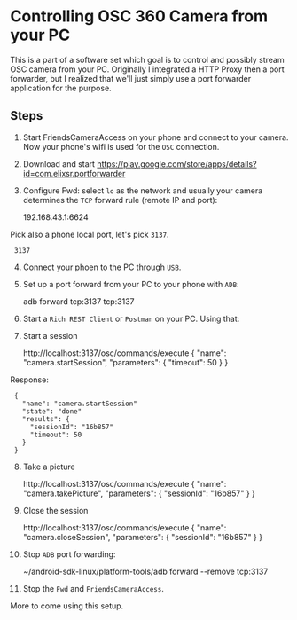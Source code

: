 Controlling OSC 360 Camera from your PC 
===========
 
This is a part of a software set which goal is to control and possibly stream OSC camera from your PC.
Originally I integrated a HTTP Proxy then a port forwarder, but I realized that we'll just simply use a port forwarder application for the purpose.

Steps
------------

1. Start FriendsCameraAccess on your phone and connect to your camera. Now your phone's wifi is used for the `OSC` connection.
2. Download and start https://play.google.com/store/apps/details?id=com.elixsr.portforwarder
3. Configure Fwd: select `lo` as the network and usually your camera determines the `TCP` forward rule (remote IP and port):

     192.168.43.1:6624

Pick also a phone local port, let's pick `3137`.

     3137

4. Connect your phoen to the PC through `USB`.
5. Set up a port forward from your PC to your phone with `ADB`:

     adb forward tcp:3137 tcp:3137

6. Start a `Rich REST Client` or `Postman` on your PC. Using that:
7. Start a session

     http://localhost:3137/osc/commands/execute
     {
        "name": "camera.startSession",
        "parameters": {
          "timeout": 50
        }
     }

Response:

     {
       "name": "camera.startSession"
       "state": "done"
       "results": {
         "sessionId": "16b857"
         "timeout": 50
       }
     }

8. Take a picture

     http://localhost:3137/osc/commands/execute
     {
         "name": "camera.takePicture",
         "parameters": {
             "sessionId": "16b857"
         }
     }

9. Close the session

     http://localhost:3137/osc/commands/execute
     {
         "name": "camera.closeSession",
         "parameters": {
             "sessionId": "16b857"
         }
     }

10. Stop `ADB` port forwarding:

     ~/android-sdk-linux/platform-tools/adb forward --remove tcp:3137

11. Stop the `Fwd` and `FriendsCameraAccess`.

More to come using this setup.
